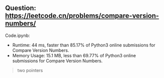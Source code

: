 ## Question: https://leetcode.cn/problems/compare-version-numbers/

Code.ipynb:
* Runtime: 44 ms, faster than 85.17% of Python3 online submissions for Compare Version Numbers.
* Memory Usage: 15.1 MB, less than 69.77% of Python3 online submissions for Compare Version Numbers.
> two pointers
